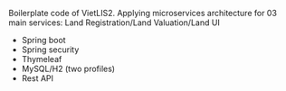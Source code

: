 Boilerplate code of VietLIS2. Applying microservices architecture for 03 main services: Land Registration/Land Valuation/Land UI
- Spring boot
- Spring security
- Thymeleaf
- MySQL/H2 (two profiles)
- Rest API
